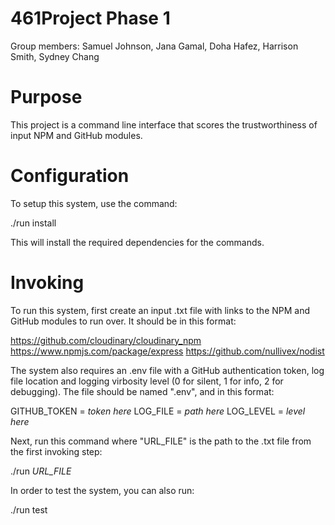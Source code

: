 # 461Project Phase 1

Group members:
Samuel Johnson,
Jana Gamal,
Doha Hafez,
Harrison Smith,
Sydney Chang

# Purpose
This project is a command line interface that scores the trustworthiness of input NPM and GitHub modules.

# Configuration
To setup this system, use the command:

./run install

This will install the required dependencies for the commands.

# Invoking
To run this system, first create an input .txt file with links to the NPM and GitHub modules to run over. It should be in this format:

https://github.com/cloudinary/cloudinary_npm
https://www.npmjs.com/package/express
https://github.com/nullivex/nodist

The system also requires an .env file with a GitHub authentication token, log file location and logging virbosity level (0 for silent, 1 for info, 2 for debugging). The file should be named ".env", and in this format:

GITHUB_TOKEN = *token here*
LOG_FILE = *path here*
LOG_LEVEL = *level here*

Next, run this command where "URL_FILE" is the path to the .txt file from the first invoking step:

./run *URL_FILE*



In order to test the system, you can also run:

./run test
